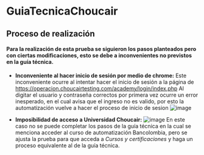 # GuiaTecnicaChoucair

## Proceso de realización
#### Para la realización de esta prueba se siguieron los pasos planteados pero con ciertas modificaciones, esto se debe a inconvenientes no previstos en la guía técnica.
* __Inconveniente al hacer inicio de sesión por medio de chrome:__
Este inconveniente ocurre al intentar hacer el inicio de sesión a la página de https://operacion.choucairtesting.com/academy/login/index.php
Al digitar el usuario y contraseña correctos por primera vez ocurre un error inesperado, en el cual avisa que el ingreso no es valido, por esto la automatización vuelve a hacer el proceso de inicio de sesion
![image](https://user-images.githubusercontent.com/73146750/129493391-09ace1e0-9f19-42be-9e1b-ba6f775bfa7b.png)

* __Imposibilidad de acceso a Universidad Choucair:__ 
![image](https://user-images.githubusercontent.com/73146750/129493306-6d76c9b3-a2e2-409e-bd43-674dd91a630b.png)
En este caso no se puede completar los pasos de la guía técnica en la cual se menciona acceder al curso de automatización Bancolombia, pero se ajusta la prueba para que acceda a *Cursos y certificaciones* y haga un proceso equivalente al de la guía técnica.





